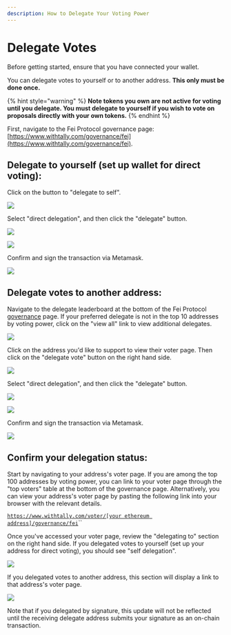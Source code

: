 ```yaml
---
description: How to Delegate Your Voting Power
---
```


# Delegate Votes

Before getting started, ensure that you have connected your wallet. 

You can delegate votes to yourself or to another address. **This only must be done once.**

{% hint style="warning" %}
**Note tokens you own are not active for voting until you delegate. You must delegate to yourself if you wish to vote on proposals directly with your own tokens.**
{% endhint %}

First, navigate to the Fei Protocol governance page: [https://www.withtally.com/governance/fei](https://www.withtally.com/governance/fei). 

## Delegate to yourself \(set up wallet for direct voting\):

Click on the button to "delegate to self".

![](../.gitbook/assets/image%20%287%29.png)

Select "direct delegation", and then click the "delegate" button.

![](../.gitbook/assets/image%20%281%29.png)

![](../.gitbook/assets/image%20%2810%29.png)

Confirm and sign the transaction via Metamask.

![](../.gitbook/assets/image.png)

## Delegate votes to another address:

Navigate to the delegate leaderboard at the bottom of the Fei Protocol [governance](https://www.withtally.com/governance/fei) page. If your preferred delegate is not in the top 10 addresses by voting power, click on the "view all" link to view additional delegates.

![](../.gitbook/assets/image%20%2815%29.png)

Click on the address you'd like to support to view their voter page. Then click on the "delegate vote" button on the right hand side.

![](../.gitbook/assets/image%20%2811%29.png)

Select "direct delegation", and then click the "delegate" button.

![](../.gitbook/assets/image%20%2812%29.png)

![](../.gitbook/assets/image%20%283%29.png)

Confirm and sign the transaction via Metamask.

![](../.gitbook/assets/image%20%2818%29.png)

## Confirm your delegation status:

Start by navigating to your address's voter page. If you are among the top 100 addresses by voting power, you can link to your voter page through the "top voters" table at the bottom of the governance page. Alternatively, you can view your address's voter page by pasting the following link into your browser with the relevant details.

[`https://www.withtally.com/voter/[your ethereum address]/governance/fei`](https://www.withtally.com/voter/0x66b9d411e14fbc86424367b67933945fd7e40b11/governance/fei)\`\`

Once you've accessed your voter page, review the "delegating to" section on the right hand side. If you delegated votes to yourself \(set up your address for direct voting\), you should see "self delegation".

![](../.gitbook/assets/image%20%285%29.png)

If you delegated votes to another address, this section will display a link to that address's voter page.

![](../.gitbook/assets/image%20%2819%29.png)

Note that if you delegated by signature, this update will not be reflected until the receiving delegate address submits your signature as an on-chain transaction.


